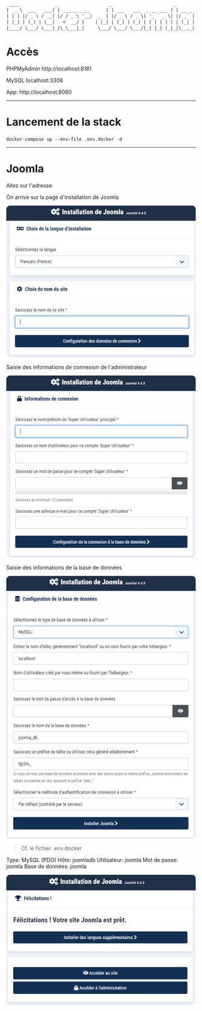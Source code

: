 ```
 ____             _                   _                       _       
|  _ \  ___   ___| | _____ _ __      | | ___   ___  _ __ ___ | | __ _
| | | |/ _ \ / __| |/ / _ \ '__|  _  | |/ _ \ / _ \| '_ ` _ \| |/ _` |
| |_| | (_) | (__|   <  __/ |    | |_| | (_) | (_) | | | | | | | (_| |
|____/ \___/ \___|_|\_\___|_|     \___/ \___/ \___/|_| |_| |_|_|\__,_|
```

# Accès

PHPMyAdmin
http://localhost:8181

MySQL
localhost:3306

App:
http://localhost:8080

---

# Lancement de la stack

`docker-compose up --env-file .env.docker -d`

---

# Joomla

Allez sur l'adresse:

On arrive sur la page d'installation de Joomla

![](readme_docs/9ef660d7.png)

Saisie des informations de connexion de l'administrateur

![](readme_docs/9dd28f00.png)

Saisie des informations de la base de données

![](readme_docs/13c303f0.png)

> Cf. le fichier .env.docker

Type: MySQL (PDO)
Hôte: joomladb
Utilisateur: joomla
Mot de passe: joomla
Base de données: joomla

![](readme_docs/1b37737a.png)

